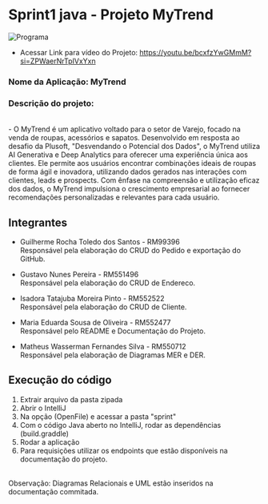 # Sprint1 java - Projeto MyTrend

![Programa](./assets/console.png)

- Acessar Link para vídeo do Projeto: https://youtu.be/bcxfzYwGMmM?si=ZPWaerNrTpIVxYxn

### Nome da Aplicação: MyTrend

### Descrição do projeto: 
<br>
- O MyTrend é um aplicativo voltado para o setor de Varejo, focado na venda de roupas, acessórios e sapatos. Desenvolvido em resposta ao desafio da Plusoft, "Desvendando o Potencial dos Dados", o MyTrend utiliza AI Generativa e Deep Analytics para oferecer uma experiência única aos clientes. Ele permite aos usuários encontrar combinações ideais de roupas de forma ágil e inovadora, utilizando dados gerados nas interações com clientes, leads e prospects. Com ênfase na compreensão e utilização eficaz dos dados, o MyTrend impulsiona o crescimento empresarial ao fornecer recomendações personalizadas e relevantes para cada usuário.

 
## Integrantes
- Guilherme Rocha Toledo dos Santos - RM99396
  <br>
 Responsável pela elaboração do CRUD do Pedido e exportação do GitHub.
  
- Gustavo Nunes Pereira - RM551496
  <br>
  Responsável pela elaboração do CRUD de Endereco.
  
- Isadora Tatajuba Moreira Pinto - RM552522
  <br>
  Responsável pela elaboração do CRUD de Cliente.
   
- Maria Eduarda Sousa de Oliveira - RM552477
  <br>
  Responsável pelo README e Documentação do Projeto.
  
- Matheus Wasserman Fernandes Silva - RM550712
  <br>
  Responsável pela elaboração de Diagramas MER e DER.


## Execução do código

1. Extrair arquivo da pasta zipada
2. Abrir o IntelliJ
3. Na opção (OpenFile) e acessar a pasta "sprint"
4. Com o código Java aberto no IntelliJ, rodar as dependências (build.graddle)
5. Rodar a aplicação
6. Para requisições utilizar os endpoints que estão disponíveis na documentação do projeto.

<br>
Observação: Diagramas Relacionais e UML estão inseridos na documentação commitada.




  



